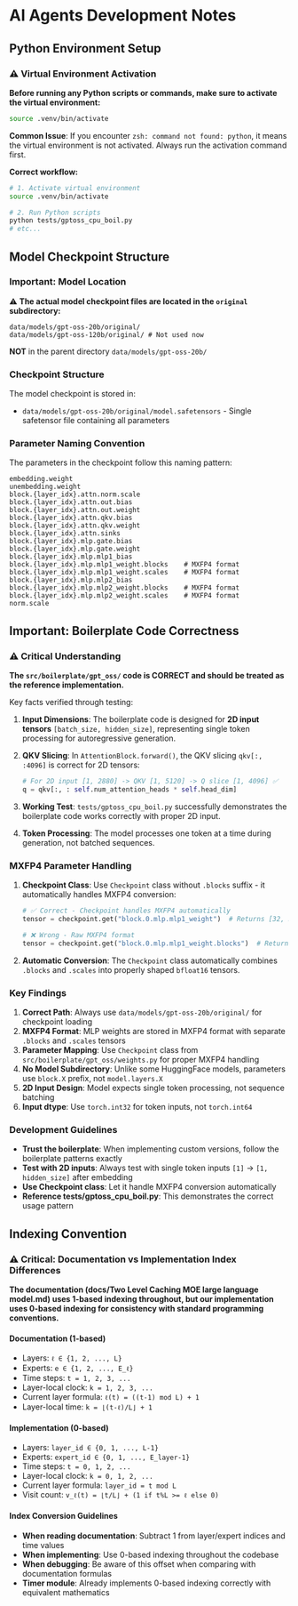 # AI Agents Development Notes

## Python Environment Setup

### ⚠️ Virtual Environment Activation

**Before running any Python scripts or commands, make sure to activate the virtual environment:**

```bash
source .venv/bin/activate
```

**Common Issue**: If you encounter `zsh: command not found: python`, it means the virtual environment is not activated. Always run the activation command first.

**Correct workflow:**

```bash
# 1. Activate virtual environment
source .venv/bin/activate

# 2. Run Python scripts
python tests/gptoss_cpu_boil.py
# etc...
```

## Model Checkpoint Structure

### Important: Model Location

⚠️ **The actual model checkpoint files are located in the `original` subdirectory:**

```
data/models/gpt-oss-20b/original/
data/models/gpt-oss-120b/original/ # Not used now
```

**NOT** in the parent directory `data/models/gpt-oss-20b/`

### Checkpoint Structure

The model checkpoint is stored in:

- `data/models/gpt-oss-20b/original/model.safetensors` - Single safetensor file containing all parameters

### Parameter Naming Convention

The parameters in the checkpoint follow this naming pattern:

```text
embedding.weight
unembedding.weight
block.{layer_idx}.attn.norm.scale
block.{layer_idx}.attn.out.bias
block.{layer_idx}.attn.out.weight
block.{layer_idx}.attn.qkv.bias
block.{layer_idx}.attn.qkv.weight
block.{layer_idx}.attn.sinks
block.{layer_idx}.mlp.gate.bias
block.{layer_idx}.mlp.gate.weight
block.{layer_idx}.mlp.mlp1_bias
block.{layer_idx}.mlp.mlp1_weight.blocks    # MXFP4 format
block.{layer_idx}.mlp.mlp1_weight.scales    # MXFP4 format
block.{layer_idx}.mlp.mlp2_bias
block.{layer_idx}.mlp.mlp2_weight.blocks    # MXFP4 format
block.{layer_idx}.mlp.mlp2_weight.scales    # MXFP4 format
norm.scale
```

## Important: Boilerplate Code Correctness

### ⚠️ Critical Understanding

**The `src/boilerplate/gpt_oss/` code is CORRECT and should be treated as the reference implementation.**

Key facts verified through testing:

1. **Input Dimensions**: The boilerplate code is designed for **2D input tensors** `[batch_size, hidden_size]`, representing single token processing for autoregressive generation.

2. **QKV Slicing**: In `AttentionBlock.forward()`, the QKV slicing `qkv[:, :4096]` is correct for 2D tensors:

   ```python
   # For 2D input [1, 2880] -> QKV [1, 5120] -> Q slice [1, 4096] ✅
   q = qkv[:, : self.num_attention_heads * self.head_dim]
   ```

3. **Working Test**: `tests/gptoss_cpu_boil.py` successfully demonstrates the boilerplate code works correctly with proper 2D input.

4. **Token Processing**: The model processes one token at a time during generation, not batched sequences.

### MXFP4 Parameter Handling

1. **Checkpoint Class**: Use `Checkpoint` class without `.blocks` suffix - it automatically handles MXFP4 conversion:

   ```python
   # ✅ Correct - Checkpoint handles MXFP4 automatically
   tensor = checkpoint.get("block.0.mlp.mlp1_weight")  # Returns [32, 5760, 2880], bfloat16

   # ❌ Wrong - Raw MXFP4 format
   tensor = checkpoint.get("block.0.mlp.mlp1_weight.blocks")  # Returns [32, 5760, 90, 16], uint8
   ```

2. **Automatic Conversion**: The `Checkpoint` class automatically combines `.blocks` and `.scales` into properly shaped `bfloat16` tensors.

### Key Findings

1. **Correct Path**: Always use `data/models/gpt-oss-20b/original/` for checkpoint loading
2. **MXFP4 Format**: MLP weights are stored in MXFP4 format with separate `.blocks` and `.scales` tensors
3. **Parameter Mapping**: Use `Checkpoint` class from `src/boilerplate/gpt_oss/weights.py` for proper MXFP4 handling
4. **No Model Subdirectory**: Unlike some HuggingFace models, parameters use `block.X` prefix, not `model.layers.X`
5. **2D Input Design**: Model expects single token processing, not sequence batching
6. **Input dtype**: Use `torch.int32` for token inputs, not `torch.int64`

### Development Guidelines

- **Trust the boilerplate**: When implementing custom versions, follow the boilerplate patterns exactly
- **Test with 2D inputs**: Always test with single token inputs `[1]` -> `[1, hidden_size]` after embedding
- **Use Checkpoint class**: Let it handle MXFP4 conversion automatically
- **Reference tests/gptoss_cpu_boil.py**: This demonstrates the correct usage pattern

## Indexing Convention

### ⚠️ Critical: Documentation vs Implementation Index Differences

**The documentation (docs/Two Level Caching MOE large language model.md) uses 1-based indexing throughout, but our implementation uses 0-based indexing for consistency with standard programming conventions.**

#### Documentation (1-based)

- Layers: `ℓ ∈ {1, 2, ..., L}`
- Experts: `e ∈ {1, 2, ..., E_ℓ}`
- Time steps: `t = 1, 2, 3, ...`
- Layer-local clock: `k = 1, 2, 3, ...`
- Current layer formula: `ℓ(t) = ((t-1) mod L) + 1`
- Layer-local time: `k = ⌊(t-ℓ)/L⌋ + 1`

#### Implementation (0-based)

- Layers: `layer_id ∈ {0, 1, ..., L-1}`
- Experts: `expert_id ∈ {0, 1, ..., E_layer-1}`
- Time steps: `t = 0, 1, 2, ...`
- Layer-local clock: `k = 0, 1, 2, ...`
- Current layer formula: `layer_id = t mod L`
- Visit count: `v_ℓ(t) = ⌊t/L⌋ + (1 if t%L >= ℓ else 0)`

#### Index Conversion Guidelines

- **When reading documentation**: Subtract 1 from layer/expert indices and time values
- **When implementing**: Use 0-based indexing throughout the codebase
- **When debugging**: Be aware of this offset when comparing with documentation formulas
- **Timer module**: Already implements 0-based indexing correctly with equivalent mathematics
